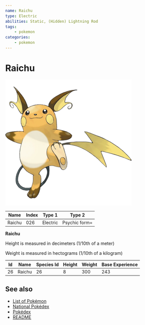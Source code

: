 ```yaml
---
name: Raichu
type: Electric
abilities: Static, (Hidden) Lightning Rod
tags:
    - pokemon
categories:
    - pokemon
---
```


# Raichu


![Raichu](images/026.png)

| **Name** | **Index** | **Type 1** | **Type 2** |
|----|----|----|----|
| Raichu | 026 | Electric | Psychic form= |

**Raichu** 


Height is measured in decimeters (1/10th of a meter)

Weight is measured in hectograms (1/10th of a kilogram)

| **Id** | **Name** | **Species Id** | **Height** | **Weight** | **Base Experience** |
|--------|----------|----------------|------------|------------|---------------------|
| 26 | Raichu | 26 | 8 | 300 | 243 |


## See also

- [List of Pokémon](../pokemon.md)
- [National Pokédex](../national_pokedex.md)
- [Pokédex](../pokedex.md)
- [README](../README.md)
